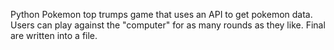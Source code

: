 Python Pokemon top trumps game that uses an API to get pokemon data.
Users can play against the "computer" for as many rounds as they like.
Final are written into a file.

